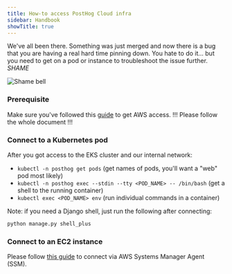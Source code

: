 ```yaml
---
title: How-to access PostHog Cloud infra
sidebar: Handbook
showTitle: true
---
```


We've all been there. Something was just merged and now there is a bug that you are having a real hard time pinning down.
You hate to do it... but you need to get on a pod or instance to troubleshoot the issue further. _SHAME_

![Shame bell](https://media0.giphy.com/media/vX9WcCiWwUF7G/200.gif)

### Prerequisite

Make sure you've followed this [guide](https://github.com/PostHog/posthog-cloud-infra/tree/main/terraform/environments)
to get AWS access. !!! Please follow the whole document !!!

### Connect to a Kubernetes pod
After you got access to the EKS cluster and our internal network:

- `kubectl -n posthog get pods` (get names of pods, you'll want a "web" pod most likely)
- `kubectl -n posthog exec --stdin --tty <POD_NAME> -- /bin/bash` (get a shell to the running container)
- `kubectl exec <POD_NAME> env` (run individual commands in a container)

Note: if you need a Django shell, just run the following after connecting:

```bash
python manage.py shell_plus
```

### Connect to an EC2 instance
Please follow [this guide](https://github.com/PostHog/posthog-cloud-infra/tree/main/terraform/environments#ssh-to-an-instance-via-aws-ssm) to connect via AWS Systems Manager Agent (SSM).
